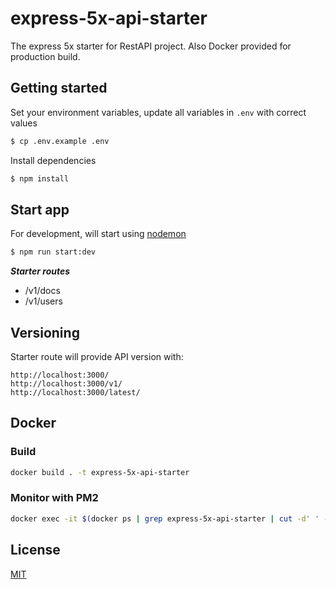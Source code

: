 # express-5x-api-starter

The express 5x starter for RestAPI project. Also Docker provided for production build.

## Getting started

Set your environment variables, update all variables in `.env` with correct values

```bash
$ cp .env.example .env
```

Install dependencies

```bash
$ npm install
```

## Start app

For development, will start using [nodemon](https://nodemon.io/)

```bash
$ npm run start:dev
```

**_Starter routes_**

- /v1/docs
- /v1/users

## Versioning

Starter route will provide API version with:

```text
http://localhost:3000/
http://localhost:3000/v1/
http://localhost:3000/latest/
```

## Docker

### Build

```bash
docker build . -t express-5x-api-starter
```

### Monitor with PM2

```bash
docker exec -it $(docker ps | grep express-5x-api-starter | cut -d' ' -f1) pm2 monit
```

## License

[MIT](LICENSE.md)
